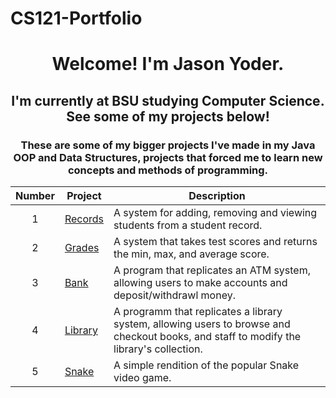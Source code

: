 # CS121-Portfolio
<h1 align="center">Welcome! I'm Jason Yoder.</h1>
<h2 align="center">I'm currently at BSU studying Computer Science. See some of my projects below!</h2>

<h3 align="center">These are some of my bigger projects I've made in my Java OOP and Data Structures, projects that forced me to learn new concepts and methods of programming.</h3>

| Number | Project | Description |
| :------: | ------- | ----------- |
| 1 | [Records](https://github.com/jyod27/CS121-Portfolio/tree/main/lab11/src) | A system for adding, removing and viewing students from a student record. |
| 2 | [Grades](https://github.com/jyod27/CS121-Portfolio/tree/main/project2/src) | A system that takes test scores and returns the min, max, and average score. |
| 3 | [Bank](https://github.com/jyod27/CS121-Portfolio/tree/main/Project3/src) | A program that replicates an ATM system, allowing users to make accounts and deposit/withdrawl money. |
| 4 | [Library](https://github.com/jyod27/CS121-Portfolio/tree/main/Project4) | A programm that replicates a library system, allowing users to browse and checkout books, and staff to modify the library's collection. |
| 5 | [Snake](https://github.com/jyod27/CS121-Portfolio/tree/main/Snake/src) | A simple rendition of the popular Snake video game. | 
